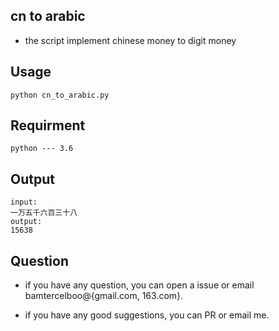 
##  cn to arabic ##

- the script implement chinese money to digit money

## Usage ##
	python cn_to_arabic.py


## Requirment ##
	python --- 3.6

## Output ##
	input:
	一万五千六百三十八
	output:
	15638 
	
## Question ##

- if you have any question, you can open a issue or email bamtercelboo@{gmail.com, 163.com}.

- if you have any good suggestions, you can PR or email me.








